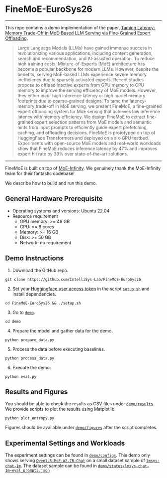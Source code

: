 <!--
#
# Licensed to the Apache Software Foundation (ASF) under one or more
# contributor license agreements.  See the NOTICE file distributed with
# this work for additional information regarding copyright ownership.
# The ASF licenses this file to You under the Apache License, Version 2.0
# (the "License"); you may not use this file except in compliance with
# the License.  You may obtain a copy of the License at
#
#     http://www.apache.org/licenses/LICENSE-2.0
#
# Unless required by applicable law or agreed to in writing, software
# distributed under the License is distributed on an "AS IS" BASIS,
# WITHOUT WARRANTIES OR CONDITIONS OF ANY KIND, either express or implied.
# See the License for the specific language governing permissions and
# limitations under the License.
#
-->

# FineMoE-EuroSys26

----

This repo contains a demo implementation of the paper, [Taming Latency-Memory Trade-Off in MoE-Based LLM Serving via Fine-Grained Expert Offloading](https://github.com/IntelliSys-Lab/FineMoE-EuroSys26).

> Large Language Models (LLMs) have gained immense success in revolutionizing various applications, including content generation, search and recommendation, and AI-assisted operation. To reduce high training costs, Mixture-of-Experts (MoE) architecture has become a popular backbone for modern LLMs. However, despite the benefits, serving MoE-based LLMs experience severe memory inefficiency due to sparsely activated experts. Recent studies propose to offload inactive experts from GPU memory to CPU memory to improve the serving efficiency of MoE models. However, they either incur high inference latency or high model memory footprints due to coarse-grained designs.
To tame the latency-memory trade-off in MoE serving, we present FineMoE, a fine-grained expert offloading system for MoE serving that achieves low inference latency with memory efficiency. We design FineMoE to extract fine-grained expert selection patterns from MoE models and semantic hints from input prompts to efficiently guide expert prefetching, caching, and offloading decisions. FineMoE is prototyped on top of HuggingFace Transformers and deployed on a six-GPU testbed. Experiments with open-source MoE models and real-world workloads show that FineMoE reduces inference latency by 47% and improves expert hit rate by 39% over state-of-the-art solutions.

----

FineMoE is built on top of [MoE-Infinity](https://github.com/EfficientMoE/MoE-Infinity). We genuinely thank the MoE-Infinity team for their fantastic codebase!

We describe how to build and run this demo.

## General Hardware Prerequisite

- Operating systems and versions: Ubuntu 22.04
- Resource requirement
  - GPU memory: >= 48 GB
  - CPU: >= 8 cores
  - Memory: >= 16 GB
  - Disk: >= 50 GB
  - Network: no requirement

## Demo Instructions

<a name="step-1"></a>

1. Download the GitHub repo.
```
git clone https://github.com/IntelliSys-Lab/FineMoE-EuroSys26
```

<a name="step-2"></a>

2. Set your [Huggingface user access token](https://huggingface.co/docs/hub/en/security-tokens) in the script [`setup.sh`](https://github.com/IntelliSys-Lab/FineMoE-EuroSys26/tree/master/master/setup.sh) and install dependencies.
```
cd FineMoE-EuroSys26 && ./setup.sh
```

<a name="step-3"></a>

3. Go to [`demo`](https://github.com/IntelliSys-Lab/FineMoE-EuroSys26/tree/master/demo).
```
cd demo
```

<a name="step-4"></a>

4. Prepare the model and gather data for the demo.
```
python prepare_data.py
```

<a name="step-5"></a>

5. Process the data before executing baselines.
```
python process_data.py
```

<a name="step-6"></a>

6. Execute the demo:
```
python eval.py
```

## Results and Figures

You should be able to check the results as CSV files under [`demo/results`](https://github.com/IntelliSys-Lab/FineMoE-EuroSys26/tree/master/demo/results). We provide scripts to plot the results using Matplotlib:
```
python plot_entropy.py
```
Figures should be available under [`demo/figures`](https://github.com/IntelliSys-Lab/FineMoE-EuroSys26/tree/master/demo/figures) after the script completes.

## Experimental Settings and Workloads

The experiment settings can be found in [`demo/configs`](https://github.com/IntelliSys-Lab/FineMoE-EuroSys26/tree/master/demo/configs). 
This demo only shows serving [`Qwen1.5-MoE-A2.7B-Chat`](https://huggingface.co/Qwen/Qwen1.5-MoE-A2.7B-Chat) on a small dataset sample of [`lmsys-chat-1m`](https://huggingface.co/datasets/lmsys/lmsys-chat-1m).
The dataset sample can be found in [`demo/states/lmsys-chat-1m~eval_prompts.json`](https://github.com/IntelliSys-Lab/FineMoE-EuroSys26/tree/master/demo/states/lmsys-chat-1m~eval_prompts.json)
